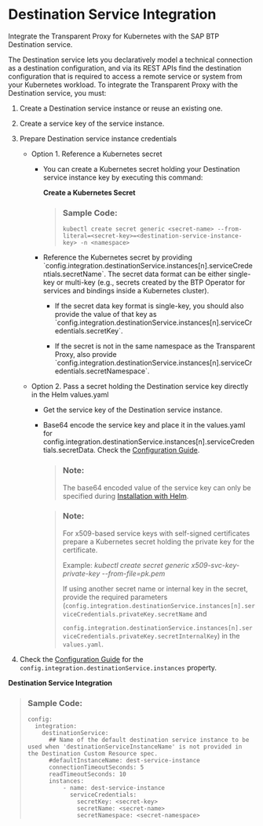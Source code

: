 <!-- loiocd02e5cca9f641e1854107641b41886a -->

# Destination Service Integration

Integrate the Transparent Proxy for Kubernetes with the SAP BTP Destination service.

The Destination service lets you declaratively model a technical connection as a destination configuration, and via its REST APIs find the destination configuration that is required to access a remote service or system from your Kubernetes workload. To integrate the Transparent Proxy with the Destination service, you must:

1.  Create a Destination service instance or reuse an existing one.
2.  Create a service key of the service instance.
3.  Prepare Destination service instance credentials
    -   Option 1. Reference a Kubernetes secret

        -   You can create a Kubernetes secret holding your Destination service instance key by executing this command:

            **Create a Kubernetes Secret** 

            > ### Sample Code:  
            > ```
            > kubectl create secret generic <secret-name> --from-literal=<secret-key>=<destination-service-instance-key> -n <namespace>
            > ```

        -   Reference the Kubernetes secret by providing \`config.integration.destinationService.instances\[n\].serviceCredentials.secretName\`. The secret data format can be either single-key or multi-key \(e.g., secrets created by the BTP Operator for services and bindings inside a Kubernetes cluster\).
            -   If the secret data key format is single-key, you should also provide the value of that key as \`config.integration.destinationService.instances\[n\].serviceCredentials.secretKey\`.

            -   If the secret is not in the same namespace as the Transparent Proxy, also provide \`config.integration.destinationService.instances\[n\].serviceCredentials.secretNamespace\`.


    -   Option 2. Pass a secret holding the Destination service key directly in the Helm values.yaml
        -   Get the service key of the Destination service instance.

        -   Base64 encode the service key and place it in the values.yaml for config.integration.destinationService.instances\[n\].serviceCredentials.secretData. Check the [Configuration Guide](configuration-guide-2a22cd7.md).

            > ### Note:  
            > The base64 encoded value of the service key can only be specified during [Installation with Helm](installation-with-helm-d201be0.md).

            > ### Note:  
            > For x509-based service keys with self-signed certificates prepare a Kubernetes secret holding the private key for the certificate.
            > 
            > Example: *kubectl create secret generic x509-svc-key-private-key --from-file=pk.pem*
            > 
            > If using another secret name or internal key in the secret, provide the required parameters \(`config.integration.destinationService.instances[n].serviceCredentials.privateKey.secretName` and
            > 
            > `config.integration.destinationService.instances[n].serviceCredentials.privateKey.secretInternalKey`\) in the `values.yaml`.



4.  Check the [Configuration Guide](configuration-guide-2a22cd7.md) for the `config.integration.destinationService.instances` property.

**Destination Service Integration**

> ### Sample Code:  
> ```
> config:
>   integration:
>     destinationService:
>       ## Name of the default destination service instance to be used when 'destinationServiceInstanceName' is not provided in the Destination Custom Resource spec.
>       #defaultInstanceName: dest-service-instance
>       connectionTimeoutSeconds: 5
>       readTimeoutSeconds: 10
>       instances:
>           - name: dest-service-instance
>             serviceCredentials:
>               secretKey: <secret-key>
>               secretName: <secret-name>
>               secretNamespace: <secret-namespace>
> ```

